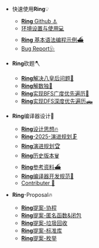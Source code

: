 * 快速使用**Ring**💡
  - [**Ring** Github ⚓️](https://github.com/GeneralSandman/Ring)
  - [环境设置与使用💻](./markdown/Ring使用/环境设置.md)
  - [**Ring** 基本语法编程示例⛴](./markdown/Ring使用/Ring基本语法编程示例.md)
  - [Bug Report🩺](./markdown/Ring使用/bug-report.md)

* **Ring**砍题🪓
  - [**Ring**解决八皇后问题👸](./markdown/Ring砍题/八皇后问题.md)
  - [**Ring**解数独📝](./markdown/Ring砍题/数独.md)
  - [**Ring**实现BFS广度优先遍历🚗](./markdown/Ring砍题/BFS广度优先遍历.md)
  - [**Ring**实现DFS深度优先遍历🛻](./markdown/Ring砍题/DFS深度优先遍历.md)
  

* **Ring**编译器设计🔨
  - [**Ring**设计思想🔥](./markdown/Ring编译器设计/Ring设计思想.md)
  - [**Ring**-2025-演进规划🗜️](./markdown/Ring编译器设计/Ring-2025-演进规划.md)
  - [**Ring**演进规划🏆](./markdown/Ring编译器设计/Ring-演进规划.md)
  - [**Ring**历史版本🗑](./markdown/Ring编译器设计/Ring历史版本.md)
  - [**Ring**参考资料⛴](./markdown/Ring编译器设计/Ring-参考资料.md)
  - [**Ring**编译器开发规范📝](./markdown/Ring编译器设计/Ring-%E7%BC%96%E8%AF%91%E5%99%A8%E5%BC%80%E5%8F%91%E8%A7%84%E8%8C%83.md)
  - [Contributer    🧠](./markdown/Ring编译器设计/Ringcontributer.md)

* **Ring**-Proposal🔥
  - [**Ring**提案-协程](./markdown/Ring编译器设计/Ring-提案-001.md)
  - [**Ring**提案-匿名函数&闭包](./markdown/Ring编译器设计/Ring-提案-002.md)
  - [**Ring**提案-垃圾回收](./markdown/Ring编译器设计/Ring-提案-003.md)
  - [**Ring**提案-标准库](./markdown/Ring编译器设计/Ring-提案-004.md)
  - [**Ring**提案-枚举](./markdown/Ring编译器设计/Ring-提案-005.md)
